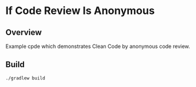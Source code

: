 # If Code Review Is Anonymous

## Overview

Example cpde which demonstrates Clean Code by anonymous code review.

## Build

```bash
./gradlew build
```
